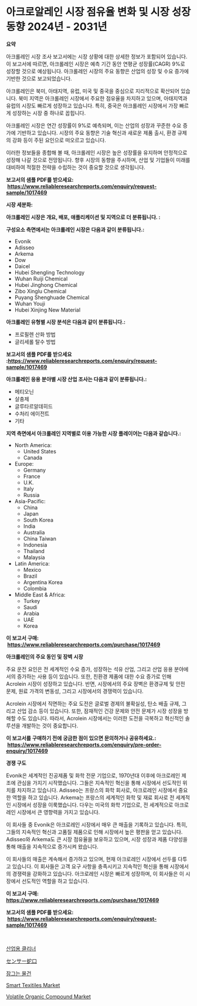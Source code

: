 <p><h1>아크로알레인 시장 점유율 변화 및 시장 성장 동향 2024년 - 2031년</h1></p><p><strong>요약</strong></p>
<p><p>아크롤레인 시장 조사 보고서에는 시장 상황에 대한 상세한 정보가 포함되어 있습니다. 이 보고서에 따르면, 아크롤레인 시장은 예측 기간 동안 연평균 성장률(CAGR) 9%로 성장할 것으로 예상됩니다. 아크롤레인 시장의 주요 동향은 산업의 성장 및 수요 증가에 기반한 것으로 보고되었습니다.</p><p>아크롤레인은 북미, 아태지역, 유럽, 미국 및 중국을 중심으로 지리적으로 확산되어 있습니다. 북미 지역은 아크롤레인 시장에서 주요한 점유율을 차지하고 있으며, 아태지역과 유럽의 시장도 빠르게 성장하고 있습니다. 특히, 중국은 아크롤레인 시장에서 가장 빠르게 성장하는 시장 중 하나로 꼽힙니다.</p><p>아크롤레인 시장은 연간 성장률이 9%로 예측되며, 이는 산업의 성장과 꾸준한 수요 증가에 기반하고 있습니다. 시장의 주요 동향은 기술 혁신과 새로운 제품 출시, 환경 규제의 강화 등이 주된 요인으로 떠오르고 있습니다.</p><p>이러한 정보들을 종합해 볼 때, 아크롤레인 시장은 높은 성장률을 유지하며 안정적으로 성장해 나갈 것으로 전망됩니다. 향후 시장의 동향을 주시하며, 산업 및 기업들이 미래를 대비하여 적절한 전략을 수립하는 것이 중요할 것으로 생각됩니다.</p></p>
<p><strong>보고서의 샘플 PDF를 받으세요: &nbsp;<a href="https://www.reliableresearchreports.com/enquiry/request-sample/1017469">https://www.reliableresearchreports.com/enquiry/request-sample/1017469</a></strong></p>
<p><strong>시장 세분화:</strong></p>
<p><strong> 아크롤레인 시장은 개요, 배포, 애플리케이션 및 지역으로 더 분류됩니다. :</strong></p>
<p><strong>구성요소 측면에서는 아크롤레인 시장은 다음과 같이 분류됩니다.:</strong></p>
<p><ul><li>Evonik</li><li>Adisseo</li><li>Arkema</li><li>Dow</li><li>Daicel</li><li>Hubei Shengling Technology</li><li>Wuhan Ruiji Chemical</li><li>Hubei Jinghong Chemical</li><li>Zibo Xinglu Chemical</li><li>Puyang Shenghuade Chemical</li><li>Wuhan Youji</li><li>Hubei Xinjing New Material</li></ul></p>
<p><strong> 아크롤레인 유형별 시장 분석은 다음과 같이 분류됩니다.:</strong></p>
<p><ul><li>프로필렌 산화 방법</li><li>글리세롤 탈수 방법</li></ul></p>
<p><strong>보고서의 샘플 PDF를 받으세요 :<a href="https://www.reliableresearchreports.com/enquiry/request-sample/1017469">https://www.reliableresearchreports.com/enquiry/request-sample/1017469</a></strong></p>
<p><strong> 아크롤레인 응용 분야별 시장 산업 조사는 다음과 같이 분류됩니다.:</strong></p>
<p><ul><li>메티오닌</li><li>살충제</li><li>글루타르알데히드</li><li>수처리 에이전트</li><li>기타</li></ul></p>
<p><strong>지역 측면에서 아크롤레인 지역별로 이용 가능한 시장 플레이어는 다음과 같습니다.:</strong></p>
<p><ul>
    <li>
        North America:
        <ul>
            <li>United States</li>
            <li>Canada</li>
        </ul>
    </li>
    <li>
        Europe:
        <ul>
            <li>Germany</li>
            <li>France</li>
            <li>U.K.</li>
            <li>Italy</li>
            <li>Russia</li>
        </ul>
    </li>
    <li>
        Asia-Pacific:
        <ul>
            <li>China</li>
            <li>Japan</li>
            <li>South Korea</li>
            <li>India</li>
            <li>Australia</li>
            <li>China Taiwan</li>
            <li>Indonesia</li>
            <li>Thailand</li>
            <li>Malaysia</li>
        </ul>
    </li>
    <li>
        Latin America:
        <ul>
            <li>Mexico</li>
            <li>Brazil</li>
            <li>Argentina Korea</li>
            <li>Colombia</li>
        </ul>
    </li>
    <li>
        Middle East & Africa:
        <ul>
            <li>Turkey</li>
            <li>Saudi</li>
            <li>Arabia</li>
            <li>UAE</li>
            <li>Korea</li>
        </ul>
    </li>
    </ul></p>
<p><strong>이 보고서 구매: &nbsp;<a href="https://www.reliableresearchreports.com/purchase/1017469">https://www.reliableresearchreports.com/purchase/1017469</a></strong></p>
<p><strong>아크롤레인의 주요 동인 및 장벽 시장</strong></p>
<p><p>주요 운전 요인은 전 세계적인 수요 증가, 성장하는 석유 산업, 그리고 산업 응용 분야에서의 증가하는 사용 등이 있습니다. 또한, 친환경 제품에 대한 수요 증가로 인해 Acrolein 시장이 성장하고 있습니다. 반면, 시장에서의 주요 장벽은 환경규제 및 안전 문제, 원료 가격의 변동성, 그리고 시장에서의 경쟁력이 있습니다.</p><p>Acrolein 시장에서 직면하는 주요 도전은 글로벌 경제의 불확실성, 탄소 배출 규제, 그리고 산업 감소 등이 있습니다. 또한, 잠재적인 건강 문제와 안전 문제가 시장 성장을 방해할 수도 있습니다. 따라서, Acrolein 시장에서는 이러한 도전을 극복하고 혁신적인 솔루션을 개발하는 것이 중요합니다.</p></p>
<p><strong>이 보고서를 구매하기 전에 궁금한 점이 있으면 문의하거나 공유하세요.: &nbsp;<a href="https://www.reliableresearchreports.com/enquiry/pre-order-enquiry/1017469">https://www.reliableresearchreports.com/enquiry/pre-order-enquiry/1017469</a></strong></p>
<p><strong>경쟁 구도</strong></p>
<p><p>Evonik은 세계적인 진공제품 및 화학 전문 기업으로, 1970년대 이후에 아크로레인 제조에 관심을 가지기 시작했습니다. 그들은 지속적인 혁신을 통해 시장에서 선도적인 위치를 차지하고 있습니다. Adisseo는 프랑스의 화학 회사로, 아크로레인 시장에서 중요한 역할을 하고 있습니다. Arkema는 프랑스의 세계적인 화학 및 재료 회사로 전 세계적인 시장에서 성장을 이룩했습니다. 다우는 미국의 화학 기업으로, 전 세계적으로 아크로레인 시장에서 큰 영향력을 가지고 있습니다.</p><p>이 회사들 중 Evonik은 아크로레인 시장에서 매우 큰 매출을 기록하고 있습니다. 특히, 그들의 지속적인 혁신과 고품질 제품으로 인해 시장에서 높은 평판을 얻고 있습니다. Adisseo와 Arkema도 큰 시장 점유율을 보유하고 있으며, 시장 성장과 제품 다양성을 통해 매출을 지속적으로 증가시켜 왔습니다.</p><p>이 회사들의 매출은 계속해서 증가하고 있으며, 현재 아크로레인 시장에서 선두를 다투고 있습니다. 이 회사들은 고객 요구 사항을 충족시키고 지속적인 혁신을 통해 시장에서의 경쟁력을 강화하고 있습니다. 아크로레인 시장은 빠르게 성장하며, 이 회사들은 이 시장에서 선도적인 역할을 하고 있습니다.</p></p>
<p><strong>이 보고서 구매: &nbsp; <a href="https://www.reliableresearchreports.com/purchase/1017469">https://www.reliableresearchreports.com/purchase/1017469</a></strong></p>
<p><strong>보고서의 샘플 PDF를 받으세요: &nbsp;<a href="https://www.reliableresearchreports.com/enquiry/request-sample/1017469">https://www.reliableresearchreports.com/enquiry/request-sample/1017469</a></strong><strong></strong></p>
<p>&nbsp;</p>
<p><p><a href="https://medium.com/@jackiefauhey9089475/%EC%82%B0%EC%97%85%EC%9A%A9-%EC%84%B8%EC%A0%95%EC%A0%9C-%EC%8B%9C%EC%9E%A5-%EB%B6%84%EC%84%9D-%EA%B8%80%EB%A1%9C%EB%B2%8C-%EC%82%B0%EC%97%85%EC%A0%84%EB%A7%9D-%EB%B0%8F-%EC%98%88%EC%B8%A1-2024%EB%85%84%EB%B6%80%ED%84%B0-2031%EB%85%84-531f89b655c6">산업용 클리너</a></p><p><a href="https://github.com/cnnriuez22368/Market-Research-Report-List-1/blob/main/7520187189906.md">センサー蛇口</a></p><p><a href="https://github.com/vs10l4sfg5c/Market-Research-Report-List-1/blob/main/2956512189781.md">잠그는 물건</a></p><p><a href="https://gamy-alyssum-396.notion.site/Smart-Texitiles-Market-Offer-Valuable-Insights-into-Market-Size-Market-Share-Market-Trends-and-Pr-e1259dcef4b4410aafd81923ffcd3459">Smart Texitiles Market</a></p><p><a href="https://github.com/yemakinde/Market-Research-Report-List-1/blob/main/volatile-organic-compound-market.md">Volatile Organic Compound Market</a></p></p>
